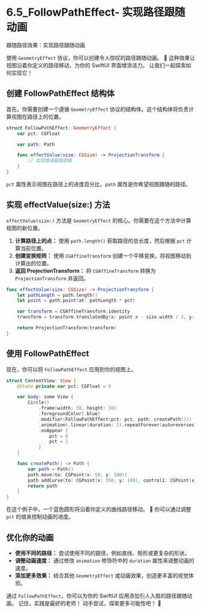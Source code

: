 ﻿# 6.5_FollowPathEffect- 实现路径跟随动画

跟随路径效果：实现路径跟随动画

使用 `GeometryEffect` 协议，你可以创建令人惊叹的路径跟随动画。 🚀 这种效果让视图沿着你定义的路径移动，为你的 SwiftUI 界面增添活力。 让我们一起探索如何实现它！

## 创建 FollowPathEffect 结构体

首先，你需要创建一个遵循 `GeometryEffect` 协议的结构体。这个结构体将负责计算视图在路径上的位置。

```swift
struct FollowPathEffect: GeometryEffect {
    var pct: CGFloat

    var path: Path

    func effectValue(size: CGSize) -> ProjectionTransform {
        // 实现路径跟随逻辑
    }
}
```

`pct` 属性表示视图在路径上的进度百分比，`path` 属性是你希望视图跟随的路径。

## 实现 effectValue(size:) 方法

`effectValue(size:)` 方法是 `GeometryEffect` 的核心。你需要在这个方法中计算视图的新位置。

1.  **计算路径上的点：** 使用 `path.length()` 获取路径的总长度，然后根据 `pct` 计算当前位置。
2.  **创建变换矩阵：** 使用 `CGAffineTransform` 创建一个平移变换，将视图移动到计算出的位置。
3.  **返回 ProjectionTransform：** 将 `CGAffineTransform` 转换为 `ProjectionTransform` 并返回。

```swift
func effectValue(size: CGSize) -> ProjectionTransform {
    let pathLength = path.length()
    let point = path.point(at: pathLength * pct)

    var transform = CGAffineTransform.identity
    transform = transform.translatedBy(x: point.x - size.width / 2, y: point.y - size.height / 2)

    return ProjectionTransform(transform)
}
```

## 使用 FollowPathEffect

现在，你可以将 `FollowPathEffect` 应用到你的视图上。

```swift
struct ContentView: View {
    @State private var pct: CGFloat = 0

    var body: some View {
        Circle()
            .frame(width: 50, height: 50)
            .foregroundColor(.blue)
            .modifier(FollowPathEffect(pct: pct, path: createPath()))
            .animation(.linear(duration: 2).repeatForever(autoreverses: true), value: pct)
            .onAppear {
                pct = 0
                pct = 1
            }
    }

    func createPath() -> Path {
        var path = Path()
        path.move(to: CGPoint(x: 50, y: 100))
        path.addCurve(to: CGPoint(x: 350, y: 100), control1: CGPoint(x: 150, y: 50), control2: CGPoint(x: 250, y: 150))
        return path
    }
}
```

在这个例子中，一个蓝色圆形将沿着你定义的曲线路径移动。 🎉 你可以通过调整 `pct` 的值来控制动画的进度。

## 优化你的动画

*   **使用不同的路径：** 尝试使用不同的路径，例如直线、矩形或更复杂的形状。
*   **调整动画速度：** 通过修改 `animation` 修饰符中的 `duration` 属性来调整动画的速度。
*   **添加更多效果：** 结合其他 `GeometryEffect` 或动画效果，创造更丰富的视觉体验。

通过 `FollowPathEffect`，你可以为你的 SwiftUI 应用添加引人入胜的路径跟随动画。 记住，实践是最好的老师！ 动手尝试，探索更多可能性吧！ 🌟


